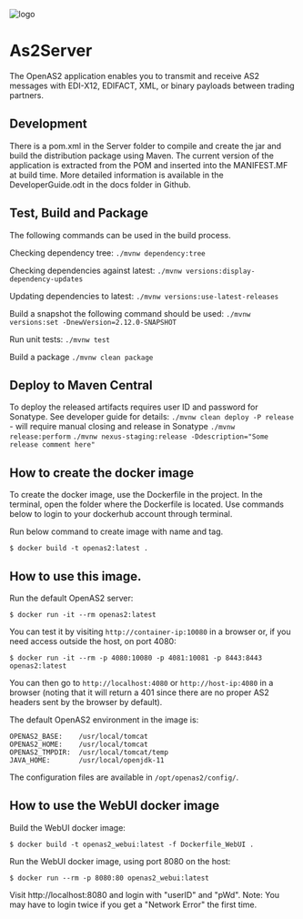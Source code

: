 ![logo](https://raw.githubusercontent.com/igwtech/OpenAs2App/master/docs/as2_logo.png)

# As2Server
The OpenAS2 application enables you to transmit and receive AS2 messages with EDI-X12, EDIFACT, XML, or binary payloads between trading partners.


## Development
There is a pom.xml in the Server folder to compile and create the jar and build the distribution package using Maven.
The current version of the application is extracted from the POM and inserted into the MANIFEST.MF at build time.
More detailed information is available in the DeveloperGuide.odt in the docs folder in Github.

## Test, Build and Package
The following commands can be used in the build process.

Checking dependency tree:
`./mvnw dependency:tree`

Checking dependencies against latest:
`./mvnw versions:display-dependency-updates`

Updating dependencies to latest:
`./mvnw versions:use-latest-releases`

Build a snapshot the following command should be used:
`./mvnw versions:set -DnewVersion=2.12.0-SNAPSHOT`

Run unit tests:
`./mvnw test`

Build a package
`./mvnw clean package`


## Deploy to Maven Central
To deploy the released artifacts requires user ID and password for Sonatype. See developer guide for details:
`./mvnw clean deploy -P release` - will require manual closing and release in Sonatype
`./mvnw release:perform`
`./mvnw nexus-staging:release -Ddescription="Some release comment here"`

## How to create the docker image

To create the docker image, use the Dockerfile in the project.
In the terminal, open the folder where the Dockerfile is located.
Use commands below to login to your dockerhub account through terminal.

Run below command to create image with name and tag.

```console
$ docker build -t openas2:latest .
```

## How to use this image.

Run the default OpenAS2 server:

```console
$ docker run -it --rm openas2:latest
```

You can test it by visiting `http://container-ip:10080` in a browser or, if you need access outside the host, on port 4080:

```console
$ docker run -it --rm -p 4080:10080 -p 4081:10081 -p 8443:8443 openas2:latest
```

You can then go to `http://localhost:4080` or `http://host-ip:4080` in a browser (noting that it will return a 401 since there are no proper AS2 headers sent by the browser by default).

The default OpenAS2 environment in the image is:

	OPENAS2_BASE:    /usr/local/tomcat
	OPENAS2_HOME:    /usr/local/tomcat
	OPENAS2_TMPDIR:  /usr/local/tomcat/temp
	JAVA_HOME:       /usr/local/openjdk-11

The configuration files are available in `/opt/openas2/config/`.

## How to use the WebUI docker image

Build the WebUI docker image:

```console
$ docker build -t openas2_webui:latest -f Dockerfile_WebUI .
```

Run the WebUI docker image, using port 8080 on the host:

```console
$ docker run --rm -p 8080:80 openas2_webui:latest
```

Visit http://localhost:8080 and login with "userID" and "pWd".
Note: You may have to login twice if you get a "Network Error" the first time.
